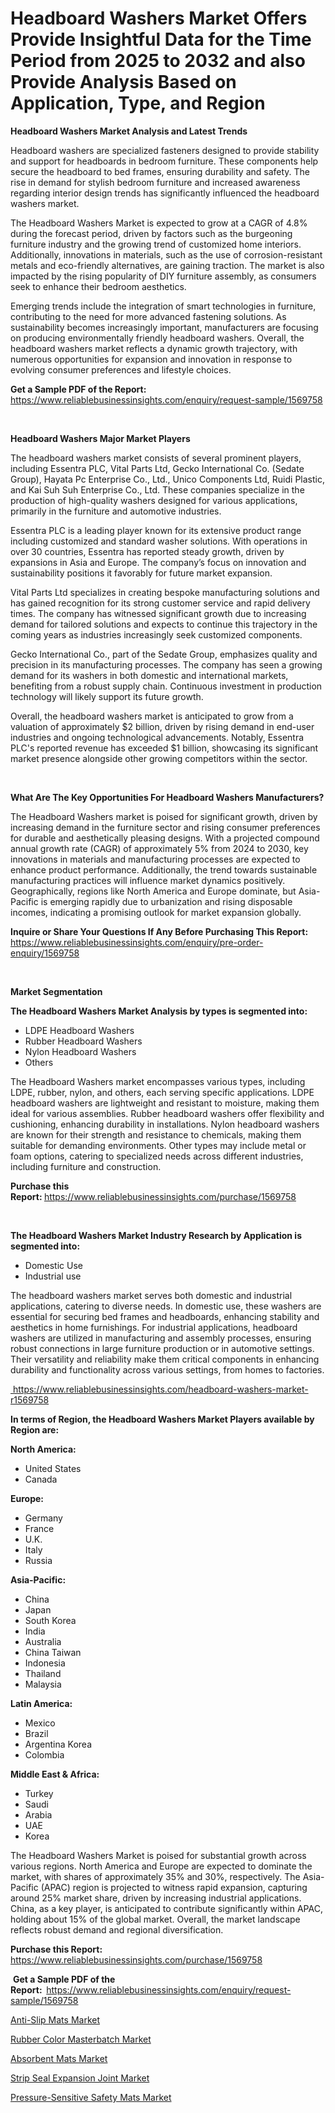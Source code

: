 <p><h1>Headboard Washers Market Offers Provide Insightful Data for the Time Period from 2025 to 2032 and also Provide Analysis Based on Application, Type, and Region</h1></p><p><strong>Headboard Washers Market Analysis and Latest Trends</strong></p>
<p><p>Headboard washers are specialized fasteners designed to provide stability and support for headboards in bedroom furniture. These components help secure the headboard to bed frames, ensuring durability and safety. The rise in demand for stylish bedroom furniture and increased awareness regarding interior design trends has significantly influenced the headboard washers market.</p><p>The Headboard Washers Market is expected to grow at a CAGR of 4.8% during the forecast period, driven by factors such as the burgeoning furniture industry and the growing trend of customized home interiors. Additionally, innovations in materials, such as the use of corrosion-resistant metals and eco-friendly alternatives, are gaining traction. The market is also impacted by the rising popularity of DIY furniture assembly, as consumers seek to enhance their bedroom aesthetics.</p><p>Emerging trends include the integration of smart technologies in furniture, contributing to the need for more advanced fastening solutions. As sustainability becomes increasingly important, manufacturers are focusing on producing environmentally friendly headboard washers. Overall, the headboard washers market reflects a dynamic growth trajectory, with numerous opportunities for expansion and innovation in response to evolving consumer preferences and lifestyle choices.</p></p>
<p><strong>Get a Sample PDF of the Report:&nbsp;</strong> <a href="https://www.reliablebusinessinsights.com/enquiry/request-sample/1569758?utm_campaign=84&utm_medium=2&utm_source=Github&utm_content=ia&utm_term=25032025&utm_id=headboard-washers">https://www.reliablebusinessinsights.com/enquiry/request-sample/1569758</a></p>
<p>&nbsp;</p>
<p><strong>Headboard Washers Major Market Players</strong></p>
<p><p>The headboard washers market consists of several prominent players, including Essentra PLC, Vital Parts Ltd, Gecko International Co. (Sedate Group), Hayata Pc Enterprise Co., Ltd., Unico Components Ltd, Ruidi Plastic, and Kai Suh Suh Enterprise Co., Ltd. These companies specialize in the production of high-quality washers designed for various applications, primarily in the furniture and automotive industries.</p><p>Essentra PLC is a leading player known for its extensive product range including customized and standard washer solutions. With operations in over 30 countries, Essentra has reported steady growth, driven by expansions in Asia and Europe. The company’s focus on innovation and sustainability positions it favorably for future market expansion.</p><p>Vital Parts Ltd specializes in creating bespoke manufacturing solutions and has gained recognition for its strong customer service and rapid delivery times. The company has witnessed significant growth due to increasing demand for tailored solutions and expects to continue this trajectory in the coming years as industries increasingly seek customized components.</p><p>Gecko International Co., part of the Sedate Group, emphasizes quality and precision in its manufacturing processes. The company has seen a growing demand for its washers in both domestic and international markets, benefiting from a robust supply chain. Continuous investment in production technology will likely support its future growth.</p><p>Overall, the headboard washers market is anticipated to grow from a valuation of approximately $2 billion, driven by rising demand in end-user industries and ongoing technological advancements. Notably, Essentra PLC's reported revenue has exceeded $1 billion, showcasing its significant market presence alongside other growing competitors within the sector.</p></p>
<p>&nbsp;</p>
<p><strong>What Are The Key Opportunities For Headboard Washers Manufacturers?</strong></p>
<p><p>The Headboard Washers market is poised for significant growth, driven by increasing demand in the furniture sector and rising consumer preferences for durable and aesthetically pleasing designs. With a projected compound annual growth rate (CAGR) of approximately 5% from 2024 to 2030, key innovations in materials and manufacturing processes are expected to enhance product performance. Additionally, the trend towards sustainable manufacturing practices will influence market dynamics positively. Geographically, regions like North America and Europe dominate, but Asia-Pacific is emerging rapidly due to urbanization and rising disposable incomes, indicating a promising outlook for market expansion globally.</p></p>
<p><strong>Inquire or Share Your Questions If Any Before Purchasing This Report:</strong> <a href="https://www.reliablebusinessinsights.com/enquiry/pre-order-enquiry/1569758?utm_campaign=84&utm_medium=2&utm_source=Github&utm_content=ia&utm_term=25032025&utm_id=headboard-washers">https://www.reliablebusinessinsights.com/enquiry/pre-order-enquiry/1569758</a></p>
<p>&nbsp;</p>
<p><strong>Market Segmentation</strong></p>
<p><strong>The Headboard Washers Market Analysis by types is segmented into:</strong></p>
<p><ul><li>LDPE Headboard Washers</li><li>Rubber Headboard Washers</li><li>Nylon Headboard Washers</li><li>Others</li></ul></p>
<p><p>The Headboard Washers market encompasses various types, including LDPE, rubber, nylon, and others, each serving specific applications. LDPE headboard washers are lightweight and resistant to moisture, making them ideal for various assemblies. Rubber headboard washers offer flexibility and cushioning, enhancing durability in installations. Nylon headboard washers are known for their strength and resistance to chemicals, making them suitable for demanding environments. Other types may include metal or foam options, catering to specialized needs across different industries, including furniture and construction.</p></p>
<p><strong>Purchase this Report:&nbsp;</strong><a href="https://www.reliablebusinessinsights.com/purchase/1569758?utm_campaign=84&utm_medium=2&utm_source=Github&utm_content=ia&utm_term=25032025&utm_id=headboard-washers">https://www.reliablebusinessinsights.com/purchase/1569758</a></p>
<p>&nbsp;</p>
<p><strong>The Headboard Washers Market Industry Research by Application is segmented into:</strong></p>
<p><ul><li>Domestic Use</li><li>Industrial use</li></ul></p>
<p><p>The headboard washers market serves both domestic and industrial applications, catering to diverse needs. In domestic use, these washers are essential for securing bed frames and headboards, enhancing stability and aesthetics in home furnishings. For industrial applications, headboard washers are utilized in manufacturing and assembly processes, ensuring robust connections in large furniture production or in automotive settings. Their versatility and reliability make them critical components in enhancing durability and functionality across various settings, from homes to factories.</p></p>
<p><a href="https://www.reliablebusinessinsights.com/headboard-washers-market-r1569758?utm_campaign=84&utm_medium=2&utm_source=Github&utm_content=ia&utm_term=25032025&utm_id=headboard-washers">&nbsp;https://www.reliablebusinessinsights.com/headboard-washers-market-r1569758</a></p>
<p><strong>In terms of Region, the Headboard Washers Market Players available by Region are:</strong></p>
<p>
    <p> <strong> North America: </strong>
        <ul>
            <li>United States</li>
            <li>Canada</li>
        </ul>
        </p> 
    <p> <strong> Europe: </strong>
        <ul>
            <li>Germany</li>
            <li>France</li>
            <li>U.K.</li>
            <li>Italy</li>
            <li>Russia</li>
        </ul>
        </p> 
    <p> <strong> Asia-Pacific: </strong>
        <ul>
            <li>China</li>
            <li>Japan</li>
            <li>South Korea</li>
            <li>India</li>
            <li>Australia</li>
            <li>China Taiwan</li>
            <li>Indonesia</li>
            <li>Thailand</li>
            <li>Malaysia</li>
        </ul>
        </p> 
    <p> <strong> Latin America: </strong>
        <ul>
            <li>Mexico</li>
            <li>Brazil</li>
            <li>Argentina Korea</li>
            <li>Colombia</li>
        </ul>
        </p> 
    <p> <strong> Middle East & Africa: </strong>
        <ul>
            <li>Turkey</li>
            <li>Saudi</li>
            <li>Arabia</li>
            <li>UAE</li>
            <li>Korea</li>
        </ul>
    </p>
    </p>
<p><p>The Headboard Washers Market is poised for substantial growth across various regions. North America and Europe are expected to dominate the market, with shares of approximately 35% and 30%, respectively. The Asia-Pacific (APAC) region is projected to witness rapid expansion, capturing around 25% market share, driven by increasing industrial applications. China, as a key player, is anticipated to contribute significantly within APAC, holding about 15% of the global market. Overall, the market landscape reflects robust demand and regional diversification.</p></p>
<p><strong>Purchase this Report: </strong><a href="https://www.reliablebusinessinsights.com/purchase/1569758?utm_campaign=84&utm_medium=2&utm_source=Github&utm_content=ia&utm_term=25032025&utm_id=headboard-washers">https://www.reliablebusinessinsights.com/purchase/1569758</a></p>
<p>&nbsp;<strong>Get a Sample PDF of the Report:&nbsp;&nbsp;</strong><a href="https://www.reliablebusinessinsights.com/enquiry/request-sample/1569758?utm_campaign=84&utm_medium=2&utm_source=Github&utm_content=ia&utm_term=25032025&utm_id=headboard-washers">https://www.reliablebusinessinsights.com/enquiry/request-sample/1569758</a></p>
<p><strong></strong></p>
<p><p><a href="https://github.com/ummulmzu/Market-Research-Report-List-1/blob/main/anti-slip-mats-market.md?utm_campaign=84&utm_medium=2&utm_source=Github&utm_content=ia&utm_term=25032025&utm_id=headboard-washers">Anti-Slip Mats Market</a></p><p><a href="https://github.com/sentoljinqiu/Market-Research-Report-List-1/blob/main/rubber-color-masterbatch-market.md?utm_campaign=84&utm_medium=2&utm_source=Github&utm_content=ia&utm_term=25032025&utm_id=headboard-washers">Rubber Color Masterbatch Market</a></p><p><a href="https://github.com/kecixayaab/Market-Research-Report-List-1/blob/main/absorbent-mats-market.md?utm_campaign=84&utm_medium=2&utm_source=Github&utm_content=ia&utm_term=25032025&utm_id=headboard-washers">Absorbent Mats Market</a></p><p><a href="https://github.com/vandelmanize/Market-Research-Report-List-1/blob/main/strip-seal-expansion-joint-market.md?utm_campaign=84&utm_medium=2&utm_source=Github&utm_content=ia&utm_term=25032025&utm_id=headboard-washers">Strip Seal Expansion Joint Market</a></p><p><a href="https://github.com/gilerzelko7a/Market-Research-Report-List-1/blob/main/pressure-sensitive-safety-mats-market.md?utm_campaign=84&utm_medium=2&utm_source=Github&utm_content=ia&utm_term=25032025&utm_id=headboard-washers">Pressure-Sensitive Safety Mats Market</a></p></p>